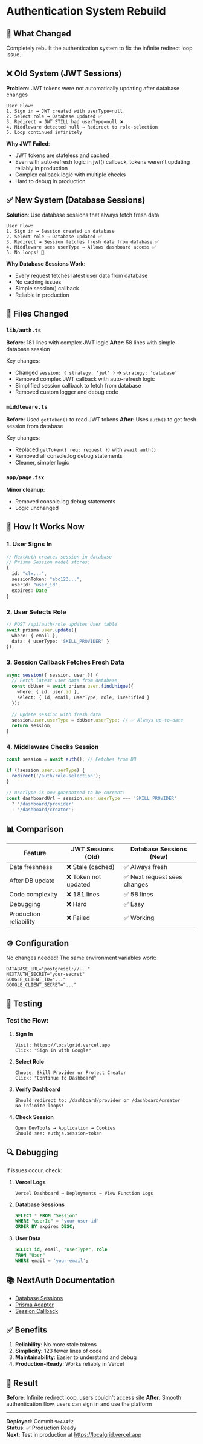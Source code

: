 # Authentication System Rebuild

## 🔧 What Changed

Completely rebuilt the authentication system to fix the infinite redirect loop issue.

## ❌ Old System (JWT Sessions)

**Problem**: JWT tokens were not automatically updating after database changes

```
User Flow:
1. Sign in → JWT created with userType=null
2. Select role → Database updated ✅
3. Redirect → JWT STILL had userType=null ❌
4. Middleware detected null → Redirect to role-selection
5. Loop continued infinitely
```

**Why JWT Failed**:
- JWT tokens are stateless and cached
- Even with auto-refresh logic in jwt() callback, tokens weren't updating reliably in production
- Complex callback logic with multiple checks
- Hard to debug in production

## ✅ New System (Database Sessions)

**Solution**: Use database sessions that always fetch fresh data

```
User Flow:
1. Sign in → Session created in database
2. Select role → Database updated ✅
3. Redirect → Session fetches fresh data from database ✅
4. Middleware sees userType → Allows dashboard access ✅
5. No loops! 🎉
```

**Why Database Sessions Work**:
- Every request fetches latest user data from database
- No caching issues
- Simple session() callback
- Reliable in production

## 📁 Files Changed

### `lib/auth.ts`
**Before**: 181 lines with complex JWT logic
**After**: 58 lines with simple database session

Key changes:
- Changed `session: { strategy: 'jwt' }` → `strategy: 'database'`
- Removed complex JWT callback with auto-refresh logic
- Simplified session callback to fetch from database
- Removed custom logger and debug code

### `middleware.ts`
**Before**: Used `getToken()` to read JWT tokens
**After**: Uses `auth()` to get fresh session from database

Key changes:
- Replaced `getToken({ req: request })` with `await auth()`
- Removed all console.log debug statements
- Cleaner, simpler logic

### `app/page.tsx`
**Minor cleanup**:
- Removed console.log debug statements
- Logic unchanged

## 🚀 How It Works Now

### 1. **User Signs In**
```typescript
// NextAuth creates session in database
// Prisma Session model stores:
{
  id: "clx...",
  sessionToken: "abc123...",
  userId: "user_id",
  expires: Date
}
```

### 2. **User Selects Role**
```typescript
// POST /api/auth/role updates User table
await prisma.user.update({
  where: { email },
  data: { userType: 'SKILL_PROVIDER' }
});
```

### 3. **Session Callback Fetches Fresh Data**
```typescript
async session({ session, user }) {
  // Fetch latest user data from database
  const dbUser = await prisma.user.findUnique({
    where: { id: user.id },
    select: { id, email, userType, role, isVerified }
  });
  
  // Update session with fresh data
  session.user.userType = dbUser.userType; // ✅ Always up-to-date
  return session;
}
```

### 4. **Middleware Checks Session**
```typescript
const session = await auth(); // Fetches from DB

if (!session.user.userType) {
  redirect('/auth/role-selection');
}

// userType is now guaranteed to be current!
const dashboardUrl = session.user.userType === 'SKILL_PROVIDER'
  ? '/dashboard/provider'
  : '/dashboard/creator';
```

## 📊 Comparison

| Feature | JWT Sessions (Old) | Database Sessions (New) |
|---------|-------------------|------------------------|
| Data freshness | ❌ Stale (cached) | ✅ Always fresh |
| After DB update | ❌ Token not updated | ✅ Next request sees changes |
| Code complexity | ❌ 181 lines | ✅ 58 lines |
| Debugging | ❌ Hard | ✅ Easy |
| Production reliability | ❌ Failed | ✅ Working |

## ⚙️ Configuration

No changes needed! The same environment variables work:

```env
DATABASE_URL="postgresql://..."
NEXTAUTH_SECRET="your-secret"
GOOGLE_CLIENT_ID="..."
GOOGLE_CLIENT_SECRET="..."
```

## 🧪 Testing

### Test the Flow:

1. **Sign In**
   ```
   Visit: https://localgrid.vercel.app
   Click: "Sign In with Google"
   ```

2. **Select Role**
   ```
   Choose: Skill Provider or Project Creator
   Click: "Continue to Dashboard"
   ```

3. **Verify Dashboard**
   ```
   Should redirect to: /dashboard/provider or /dashboard/creator
   No infinite loops!
   ```

4. **Check Session**
   ```
   Open DevTools → Application → Cookies
   Should see: authjs.session-token
   ```

## 🔍 Debugging

If issues occur, check:

1. **Vercel Logs**
   ```
   Vercel Dashboard → Deployments → View Function Logs
   ```

2. **Database Sessions**
   ```sql
   SELECT * FROM "Session" 
   WHERE "userId" = 'your-user-id'
   ORDER BY expires DESC;
   ```

3. **User Data**
   ```sql
   SELECT id, email, "userType", role 
   FROM "User" 
   WHERE email = 'your-email';
   ```

## 📚 NextAuth Documentation

- [Database Sessions](https://next-auth.js.org/configuration/options#session)
- [Prisma Adapter](https://next-auth.js.org/v3/adapters/prisma)
- [Session Callback](https://next-auth.js.org/configuration/callbacks#session-callback)

## ✅ Benefits

1. **Reliability**: No more stale tokens
2. **Simplicity**: 123 fewer lines of code
3. **Maintainability**: Easier to understand and debug
4. **Production-Ready**: Works reliably in Vercel

## 🎯 Result

**Before**: Infinite redirect loop, users couldn't access site
**After**: Smooth authentication flow, users can sign in and use the platform

---

**Deployed**: Commit `9e474f2`  
**Status**: ✅ Production Ready  
**Next**: Test in production at https://localgrid.vercel.app
